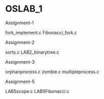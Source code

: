 # OSLAB_1
Assignment-1

fork_implement.c
Fibonacci_fork.c

Assignment-2

sorts.c
LAB2_binarytree.c

Assignment-3

orphanprocess.c
zombie.c
multipleprocess.c

Assignment-5

LAB5scope.c
LAB5Fibonacci.c
